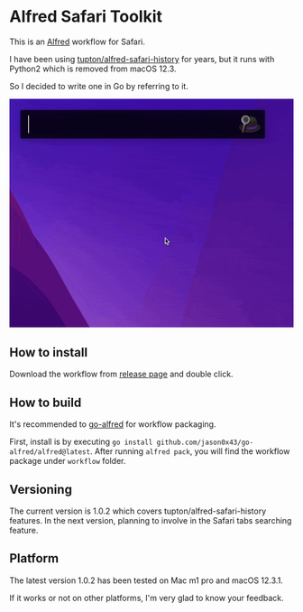 # Alfred Safari Toolkit

This is an [Alfred](https://www.alfredapp.com) workflow for Safari.

I have been using [tupton/alfred-safari-history](https://github.com/tupton/alfred-safari-history) for years, but it runs with Python2 which is removed from macOS 12.3.

So I decided to write one in Go by referring to it.

![](screenshot1.gif)

## How to install

Download the workflow from [release page](https://github.com/addozhang/alfred-safari-toolkit/releases) and double click.

## How to build

It's recommended to [go-alfred](https://github.com/jason0x43/go-alfred) for workflow packaging.

First, install is by executing `go install github.com/jason0x43/go-alfred/alfred@latest`.
After running `alfred pack`, you will find the workflow package under `workflow` folder. 

## Versioning

The current version is 1.0.2 which covers tupton/alfred-safari-history features. In the next version, planning to involve in the Safari tabs searching feature.

## Platform

The latest version 1.0.2 has been tested on Mac m1 pro and macOS 12.3.1.

If it works or not on other platforms, I'm very glad to know your feedback.